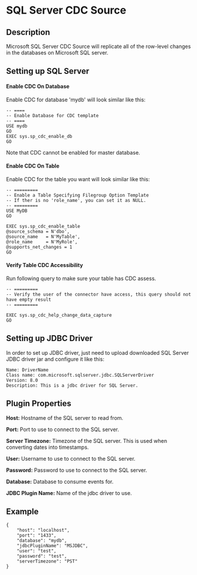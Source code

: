 # SQL Server CDC Source


Description
-----------
Microsoft SQL Server CDC Source will replicate all of the row-level changes in the databases on Microsoft SQL server.

Setting up SQL Server
-----------
#### Enable CDC On Database
Enable CDC for database 'mydb' will look similar like this:
```
-- ====
-- Enable Database for CDC template
-- ====
USE mydb
GO
EXEC sys.sp_cdc_enable_db
GO
```
Note that CDC cannot be enabled for master database.

#### Enable CDC On Table
Enable CDC for the table you want will look similar like this:
```
-- =========
-- Enable a Table Specifying Filegroup Option Template
-- If ther is no 'role_name', you can set it as NULL.
-- =========
USE MyDB
GO

EXEC sys.sp_cdc_enable_table
@source_schema = N'dbo',
@source_name   = N'MyTable',
@role_name     = N'MyRole',
@supports_net_changes = 1
GO
```

#### Verify Table CDC Accessibility
Run following query to make sure your table has CDC assess.
```
-- =========
-- Verify the user of the connector have access, this query should not have empty result
-- =========

EXEC sys.sp_cdc_help_change_data_capture
GO
```

Setting up JDBC Driver
-----------
In order to set up JDBC driver, just need to upload downloaded SQL Server JDBC driver jar and configure it like this:
```
Name: DriverName
Class name: com.microsoft.sqlserver.jdbc.SQLServerDriver
Version: 8.0
Description: This is a jdbc driver for SQL Server.
```

Plugin Properties
-----------
**Host:** Hostname of the SQL server to read from.

**Port:** Port to use to connect to the SQL server.

**Server Timezone:** Timezone of the SQL server. This is used when converting dates into timestamps.

**User:** Username to use to connect to the SQL server.

**Password:** Password to use to connect to the SQL server.

**Database:** Database to consume events for.

**JDBC Plugin Name:** Name of the jdbc driver to use.

Example
----------
```
{
    "host": "localhost",
    "port": "1433",
    "database": "mydb",
    "jdbcPluginName": "MSJDBC",
    "user": "test",
    "password": "test",
    "serverTimezone": "PST"
}
```